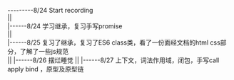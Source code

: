 ---------8/24 Start recording<br>
||<br>
|------8/24 学习继承，复习手写promise<br>
||<br>
|------8/25 复习了继承，复习了ES6 class类，看了一份面经文档的html css部分，了解了一些js规范<br>
||
|------8/26 摆烂睡觉
||
|------8/27 上下文，词法作用域，闭包，手写call apply bind ，原型及原型链
